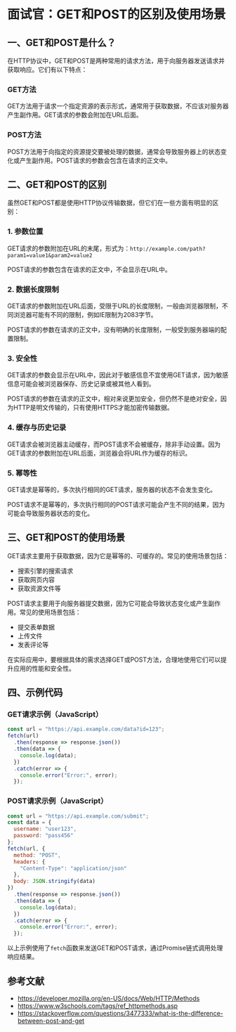 # 面试官：GET和POST的区别及使用场景

## 一、GET和POST是什么？

在HTTP协议中，GET和POST是两种常用的请求方法，用于向服务器发送请求并获取响应。它们有以下特点：

### GET方法

GET方法用于请求一个指定资源的表示形式，通常用于获取数据，不应该对服务器产生副作用。GET请求的参数会附加在URL后面。

### POST方法

POST方法用于向指定的资源提交要被处理的数据，通常会导致服务器上的状态变化或产生副作用。POST请求的参数会包含在请求的正文中。

## 二、GET和POST的区别

虽然GET和POST都是使用HTTP协议传输数据，但它们在一些方面有明显的区别：

### 1. 参数位置

GET请求的参数附加在URL的末尾，形式为：`http://example.com/path?param1=value1&param2=value2`

POST请求的参数包含在请求的正文中，不会显示在URL中。

### 2. 数据长度限制

GET请求的参数附加在URL后面，受限于URL的长度限制，一般由浏览器限制，不同浏览器可能有不同的限制，例如IE限制为2083字节。

POST请求的参数在请求的正文中，没有明确的长度限制，一般受到服务器端的配置限制。

### 3. 安全性

GET请求的参数会显示在URL中，因此对于敏感信息不宜使用GET请求，因为敏感信息可能会被浏览器保存、历史记录或被其他人看到。

POST请求的参数在请求的正文中，相对来说更加安全，但仍然不是绝对安全，因为HTTP是明文传输的，只有使用HTTPS才能加密传输数据。

### 4. 缓存与历史记录

GET请求会被浏览器主动缓存，而POST请求不会被缓存，除非手动设置。因为GET请求的参数附加在URL后面，浏览器会将URL作为缓存的标识。

### 5. 幂等性

GET请求是幂等的，多次执行相同的GET请求，服务器的状态不会发生变化。

POST请求不是幂等的，多次执行相同的POST请求可能会产生不同的结果，因为可能会导致服务器状态的变化。

## 三、GET和POST的使用场景

GET请求主要用于获取数据，因为它是幂等的、可缓存的。常见的使用场景包括：

- 搜索引擎的搜索请求
- 获取网页内容
- 获取资源文件等

POST请求主要用于向服务器提交数据，因为它可能会导致状态变化或产生副作用。常见的使用场景包括：

- 提交表单数据
- 上传文件
- 发表评论等

在实际应用中，要根据具体的需求选择GET或POST方法，合理地使用它们可以提升应用的性能和安全性。

## 四、示例代码

### GET请求示例（JavaScript）

```javascript
const url = "https://api.example.com/data?id=123";
fetch(url)
  .then(response => response.json())
  .then(data => {
    console.log(data);
  })
  .catch(error => {
    console.error("Error:", error);
  });
```

### POST请求示例（JavaScript）

```javascript
const url = "https://api.example.com/submit";
const data = {
  username: "user123",
  password: "pass456"
};
fetch(url, {
  method: "POST",
  headers: {
    "Content-Type": "application/json"
  },
  body: JSON.stringify(data)
})
  .then(response => response.json())
  .then(data => {
    console.log(data);
  })
  .catch(error => {
    console.error("Error:", error);
  });
```

以上示例使用了`fetch`函数来发送GET和POST请求，通过Promise链式调用处理响应结果。

## 参考文献

- https://developer.mozilla.org/en-US/docs/Web/HTTP/Methods
- https://www.w3schools.com/tags/ref_httpmethods.asp
- https://stackoverflow.com/questions/3477333/what-is-the-difference-between-post-and-get
